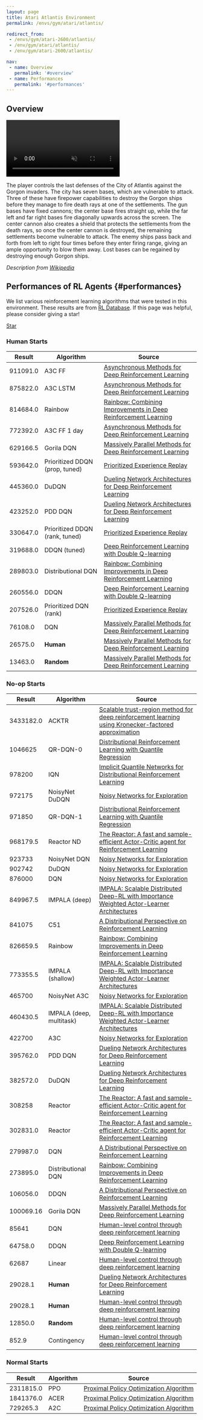 ```yaml
---
layout: page
title: Atari Atlantis Environment
permalink: /envs/gym/atari/atlantis/

redirect_from:
 - /envs/gym/atari-2600/atlantis/
 - /env/gym/atari/atlantis/
 - /env/gym/atari-2600/atlantis/

nav:
 - name: Overview
   permalink: '#overview'
 - name: Performances
   permalink: '#performances'
---
```



## Overview

<video autoplay muted loop controls>
  <source src="{{ 'assets/_pages/envs/gym/atari/atlantis.mp4' | absolute_url }}" type="video/mp4">
</video>

The player controls the last defenses of the City of Atlantis against the Gorgon invaders. The city has seven bases, which are vulnerable to attack. Three of these have firepower capabilities to destroy the Gorgon ships before they manage to fire death rays at one of the settlements. The gun bases have fixed cannons; the center base fires straight up, while the far left and far right bases fire diagonally upwards across the screen. The center cannon also creates a shield that protects the settlements from the death rays, so once the center cannon is destroyed, the remaining settlements become vulnerable to attack. The enemy ships pass back and forth from left to right four times before they enter firing range, giving an ample opportunity to blow them away. Lost bases can be regained by destroying enough Gorgon ships.

*Description from [Wikipedia](https://en.wikipedia.org/wiki/Atlantis_%28video_game%29)*


## Performances of RL Agents {#performances}

We list various reinforcement learning algorithms that were tested in this environment. These results are from [RL Database](https://github.com/seungjaeryanlee/rldb). If this page was helpful, please consider giving a star!

<!-- Place this tag where you want the button to render. -->
<a class="github-button" href="https://github.com/seungjaeryanlee/rldb" data-icon="octicon-star" data-size="large" data-show-count="true" aria-label="Star seungjaeryanlee/rldb on GitHub">Star</a>
<!-- Place this tag in your head or just before your close body tag. -->
<script async defer src="https://buttons.github.io/buttons.js"></script>

### Human Starts

| Result | Algorithm | Source |
|--------|-----------|--------|
| 911091.0 | A3C FF | [Asynchronous Methods for Deep Reinforcement Learning](https://arxiv.org/abs/1602.01783) |
| 875822.0 | A3C LSTM | [Asynchronous Methods for Deep Reinforcement Learning](https://arxiv.org/abs/1602.01783) |
| 814684.0 | Rainbow | [Rainbow: Combining Improvements in Deep Reinforcement Learning](https://arxiv.org/abs/1710.02298) |
| 772392.0 | A3C FF 1 day | [Asynchronous Methods for Deep Reinforcement Learning](https://arxiv.org/abs/1602.01783) |
| 629166.5 | Gorila DQN | [Massively Parallel Methods for Deep Reinforcement Learning](https://arxiv.org/abs/1507.04296) |
| 593642.0 | Prioritized DDQN (prop, tuned) | [Prioritized Experience Replay](https://arxiv.org/abs/1511.05952) |
| 445360.0 | DuDQN | [Dueling Network Architectures for Deep Reinforcement Learning](https://arxiv.org/abs/1511.06581) |
| 423252.0 | PDD DQN | [Dueling Network Architectures for Deep Reinforcement Learning](https://arxiv.org/abs/1511.06581) |
| 330647.0 | Prioritized DDQN (rank, tuned) | [Prioritized Experience Replay](https://arxiv.org/abs/1511.05952) |
| 319688.0 | DDQN (tuned) | [Deep Reinforcement Learning with Double Q-learning](https://arxiv.org/abs/1509.06461) |
| 289803.0 | Distributional DQN | [Rainbow: Combining Improvements in Deep Reinforcement Learning](https://arxiv.org/abs/1710.02298) |
| 260556.0 | DDQN | [Deep Reinforcement Learning with Double Q-learning](https://arxiv.org/abs/1509.06461) |
| 207526.0 | Prioritized DQN (rank) | [Prioritized Experience Replay](https://arxiv.org/abs/1511.05952) |
| 76108.0 | DQN | [Massively Parallel Methods for Deep Reinforcement Learning](https://arxiv.org/abs/1507.04296) |
| 26575.0 | **Human** | [Massively Parallel Methods for Deep Reinforcement Learning](https://arxiv.org/abs/1507.04296) |
| 13463.0 | **Random** | [Massively Parallel Methods for Deep Reinforcement Learning](https://arxiv.org/abs/1507.04296) |


### No-op Starts

| Result | Algorithm | Source |
|--------|-----------|--------|
| 3433182.0 | ACKTR | [Scalable trust-region method for deep reinforcement learning using Kronecker-factored approximation](https://arxiv.org/abs/1708.05144) |
| 1046625 | QR-DQN-0 | [Distributional Reinforcement Learning with Quantile Regression](https://arxiv.org/abs/1710.10044) |
| 978200 | IQN | [Implicit Quantile Networks for Distributional Reinforcement Learning](https://arxiv.org/abs/1806.06923) |
| 972175 | NoisyNet DuDQN | [Noisy Networks for Exploration](https://arxiv.org/abs/1706.10295) |
| 971850 | QR-DQN-1 | [Distributional Reinforcement Learning with Quantile Regression](https://arxiv.org/abs/1710.10044) |
| 968179.5 | Reactor ND | [The Reactor: A fast and sample-efficient Actor-Critic agent for Reinforcement Learning](https://arxiv.org/abs/1704.04651) |
| 923733 | NoisyNet DQN | [Noisy Networks for Exploration](https://arxiv.org/abs/1706.10295) |
| 902742 | DuDQN | [Noisy Networks for Exploration](https://arxiv.org/abs/1706.10295) |
| 876000 | DQN | [Noisy Networks for Exploration](https://arxiv.org/abs/1706.10295) |
| 849967.5 | IMPALA (deep) | [IMPALA: Scalable Distributed Deep-RL with Importance Weighted Actor-Learner Architectures](https://arxiv.org/abs/1802.01561) |
| 841075 | C51 | [A Distributional Perspective on Reinforcement Learning](https://arxiv.org/abs/1707.06887) |
| 826659.5 | Rainbow | [Rainbow: Combining Improvements in Deep Reinforcement Learning](https://arxiv.org/abs/1710.02298) |
| 773355.5 | IMPALA (shallow) | [IMPALA: Scalable Distributed Deep-RL with Importance Weighted Actor-Learner Architectures](https://arxiv.org/abs/1802.01561) |
| 465700 | NoisyNet A3C | [Noisy Networks for Exploration](https://arxiv.org/abs/1706.10295) |
| 460430.5 | IMPALA (deep, multitask) | [IMPALA: Scalable Distributed Deep-RL with Importance Weighted Actor-Learner Architectures](https://arxiv.org/abs/1802.01561) |
| 422700 | A3C | [Noisy Networks for Exploration](https://arxiv.org/abs/1706.10295) |
| 395762.0 | PDD DQN | [Dueling Network Architectures for Deep Reinforcement Learning](https://arxiv.org/abs/1511.06581) |
| 382572.0 | DuDQN | [Dueling Network Architectures for Deep Reinforcement Learning](https://arxiv.org/abs/1511.06581) |
| 308258 | Reactor | [The Reactor: A fast and sample-efficient Actor-Critic agent for Reinforcement Learning](https://arxiv.org/abs/1704.04651) |
| 302831.0 | Reactor | [The Reactor: A fast and sample-efficient Actor-Critic agent for Reinforcement Learning](https://arxiv.org/abs/1704.04651) |
| 279987.0 | DQN | [A Distributional Perspective on Reinforcement Learning](https://arxiv.org/abs/1707.06887) |
| 273895.0 | Distributional DQN | [Rainbow: Combining Improvements in Deep Reinforcement Learning](https://arxiv.org/abs/1710.02298) |
| 106056.0 | DDQN | [A Distributional Perspective on Reinforcement Learning](https://arxiv.org/abs/1707.06887) |
| 100069.16 | Gorila DQN | [Massively Parallel Methods for Deep Reinforcement Learning](https://arxiv.org/abs/1507.04296) |
| 85641 | DQN | [Human-level control through deep reinforcement learning](https://storage.googleapis.com/deepmind-media/dqn/DQNNaturePaper.pdf) |
| 64758.0 | DDQN | [Deep Reinforcement Learning with Double Q-learning](https://arxiv.org/abs/1509.06461) |
| 62687 | Linear | [Human-level control through deep reinforcement learning](https://storage.googleapis.com/deepmind-media/dqn/DQNNaturePaper.pdf) |
| 29028.1 | **Human** | [Dueling Network Architectures for Deep Reinforcement Learning](https://arxiv.org/abs/1511.06581) |
| 29028.1 | **Human** | [Human-level control through deep reinforcement learning](https://storage.googleapis.com/deepmind-media/dqn/DQNNaturePaper.pdf) |
| 12850.0 | **Random** | [Human-level control through deep reinforcement learning](https://storage.googleapis.com/deepmind-media/dqn/DQNNaturePaper.pdf) |
| 852.9 | Contingency | [Human-level control through deep reinforcement learning](https://storage.googleapis.com/deepmind-media/dqn/DQNNaturePaper.pdf) |


### Normal Starts

| Result | Algorithm | Source |
|--------|-----------|--------|
| 2311815.0 | PPO | [Proximal Policy Optimization Algorithm](https://arxiv.org/abs/1707.06347) |
| 1841376.0 | ACER | [Proximal Policy Optimization Algorithm](https://arxiv.org/abs/1707.06347) |
| 729265.3 | A2C | [Proximal Policy Optimization Algorithm](https://arxiv.org/abs/1707.06347) |

